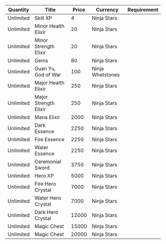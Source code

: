| Quantity | Title | Price | Currency |  Requirement |
| -------- | ----- | ----- | -------- |  ----------- |
| Unlimited | Skill XP | 4 | Ninja Stars |  |
| Unlimited | Minor Health Elixir | 20 | Ninja Stars |  |
| Unlimited | Minor Strength Elixir | 20 | Ninja Stars |  |
| Unlimited | Gems | 80 | Ninja Stars |  |
| Unlimited | Guan Yu, God of War | 100 | Ninja Whetstones |  |
| Unlimited | Major Health Elixir | 250 | Ninja Stars |  |
| Unlimited | Major Strength Elixir | 250 | Ninja Stars |  |
| Unlimited | Mana Elixir | 2000 | Ninja Stars |  |
| Unlimited | Dark Essence | 2250 | Ninja Stars |  |
| Unlimited | Fire Essence | 2250 | Ninja Stars |  |
| Unlimited | Water Essence | 2250 | Ninja Stars |  |
| Unlimited | Ceremonial Sword | 3750 | Ninja Stars |  |
| Unlimited | Hero XP | 5000 | Ninja Stars |  |
| Unlimited | Fire Hero Crystal | 7000 | Ninja Stars |  |
| Unlimited | Water Hero Crystal | 7000 | Ninja Stars |  |
| Unlimited | Dark Hero Crystal | 12000 | Ninja Stars |  |
| Unlimited | Magic Chest | 15000 | Ninja Stars |  |
| Unlimited | Magic Chest | 20000 | Ninja Stars |  |
